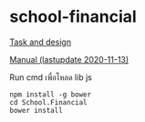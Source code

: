 # school-financial

[Task and design](https://docs.google.com/spreadsheets/d/1KMUa4hccdpc1CMzOllrv4Kgact9h90iKQXbVHWzhF8o/edit#gid=341584349)

[Manual (lastupdate 2020-11-13)](https://docs.google.com/document/d/12k3u6l7uVl4JREgsBqElJSThSHgslbMhytgCaZWGHIc/edit)



Run cmd เพื่อโหลด lib js
```
npm install -g bower
cd School.Financial
bower install
```